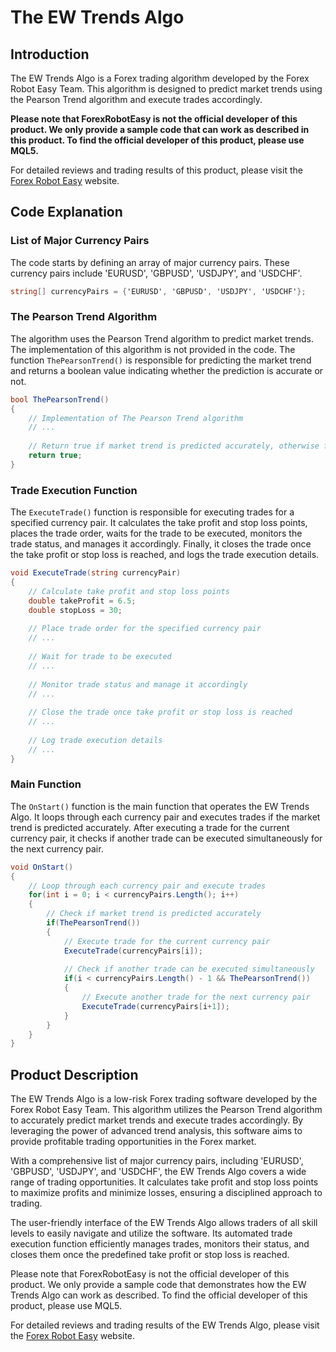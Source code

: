 # The EW Trends Algo

## Introduction
The EW Trends Algo is a Forex trading algorithm developed by the Forex Robot Easy Team. This algorithm is designed to predict market trends using the Pearson Trend algorithm and execute trades accordingly. 

**Please note that ForexRobotEasy is not the official developer of this product. We only provide a sample code that can work as described in this product. To find the official developer of this product, please use MQL5.**

For detailed reviews and trading results of this product, please visit the [Forex Robot Easy](https://forexroboteasy.com/forex-robot-review/ew-trends-algo-review-low-risk-forex-software-explained/) website.

## Code Explanation

### List of Major Currency Pairs
The code starts by defining an array of major currency pairs. These currency pairs include 'EURUSD', 'GBPUSD', 'USDJPY', and 'USDCHF'.

```csharp
string[] currencyPairs = {'EURUSD', 'GBPUSD', 'USDJPY', 'USDCHF'};
```

### The Pearson Trend Algorithm
The algorithm uses the Pearson Trend algorithm to predict market trends. The implementation of this algorithm is not provided in the code. The function `ThePearsonTrend()` is responsible for predicting the market trend and returns a boolean value indicating whether the prediction is accurate or not.

```csharp
bool ThePearsonTrend()
{
    // Implementation of The Pearson Trend algorithm
    // ...
    
    // Return true if market trend is predicted accurately, otherwise false
    return true;
}
```

### Trade Execution Function
The `ExecuteTrade()` function is responsible for executing trades for a specified currency pair. It calculates the take profit and stop loss points, places the trade order, waits for the trade to be executed, monitors the trade status, and manages it accordingly. Finally, it closes the trade once the take profit or stop loss is reached, and logs the trade execution details.

```csharp
void ExecuteTrade(string currencyPair)
{
    // Calculate take profit and stop loss points
    double takeProfit = 6.5;
    double stopLoss = 30;
    
    // Place trade order for the specified currency pair
    // ...
    
    // Wait for trade to be executed
    // ...
    
    // Monitor trade status and manage it accordingly
    // ...
    
    // Close the trade once take profit or stop loss is reached
    // ...
    
    // Log trade execution details
    // ...
}
```

### Main Function
The `OnStart()` function is the main function that operates the EW Trends Algo. It loops through each currency pair and executes trades if the market trend is predicted accurately. After executing a trade for the current currency pair, it checks if another trade can be executed simultaneously for the next currency pair.

```csharp
void OnStart()
{
    // Loop through each currency pair and execute trades
    for(int i = 0; i < currencyPairs.Length(); i++)
    {
        // Check if market trend is predicted accurately
        if(ThePearsonTrend())
        {
            // Execute trade for the current currency pair
            ExecuteTrade(currencyPairs[i]);
            
            // Check if another trade can be executed simultaneously
            if(i < currencyPairs.Length() - 1 && ThePearsonTrend())
            {
                // Execute another trade for the next currency pair
                ExecuteTrade(currencyPairs[i+1]);
            }
        }
    }
}
```

## Product Description
The EW Trends Algo is a low-risk Forex trading software developed by the Forex Robot Easy Team. This algorithm utilizes the Pearson Trend algorithm to accurately predict market trends and execute trades accordingly. By leveraging the power of advanced trend analysis, this software aims to provide profitable trading opportunities in the Forex market.

With a comprehensive list of major currency pairs, including 'EURUSD', 'GBPUSD', 'USDJPY', and 'USDCHF', the EW Trends Algo covers a wide range of trading opportunities. It calculates take profit and stop loss points to maximize profits and minimize losses, ensuring a disciplined approach to trading.

The user-friendly interface of the EW Trends Algo allows traders of all skill levels to easily navigate and utilize the software. Its automated trade execution function efficiently manages trades, monitors their status, and closes them once the predefined take profit or stop loss is reached.

Please note that ForexRobotEasy is not the official developer of this product. We only provide a sample code that demonstrates how the EW Trends Algo can work as described. To find the official developer of this product, please use MQL5.

For detailed reviews and trading results of the EW Trends Algo, please visit the [Forex Robot Easy](https://forexroboteasy.com/forex-robot-review/ew-trends-algo-review-low-risk-forex-software-explained/) website.
